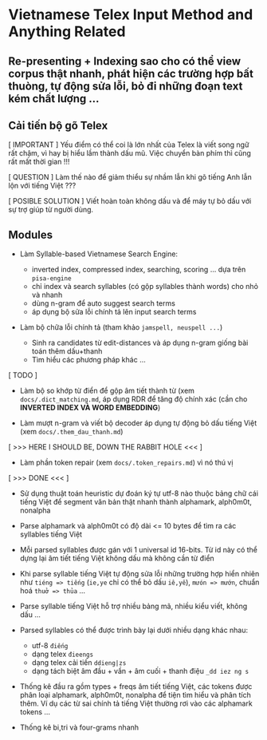 # Vietnamese Telex Input Method and Anything Related


## Re-presenting + Indexing sao cho có thể view corpus thật nhanh, phát hiện các trường hợp bất thuòng, tự động sửa lỗi, bỏ đi những đoạn text kém chất lượng ...


## Cải tiến bộ gõ Telex

[ IMPORTANT ] Yếu điểm có thể coi là lớn nhất của Telex là viết song ngữ rất chậm,
vì hay bị hiểu lầm thành dấu mũ. Việc chuyển bàn phím thì cũng rất mất thời gian !!!

[ QUESTION ] Làm thế nào để giảm thiểu sự nhầm lẫn khi gõ tiếng Anh lẫn lộn với tiếng Việt ???

[ POSIBLE SOLUTION ] Viết hoàn toàn không dấu và để máy tự bỏ dấu với sự trợ giúp từ người dùng.

## Modules

* Làm Syllable-based Vietnamese Search Engine: 
    - inverted index, compressed index, searching, scoring ... dựa trên `pisa-engine`
    - chỉ index và search syllables (có gộp syllables thành words) cho nhỏ và nhanh
    - dùng n-gram để auto suggest search terms
    - áp dụng bộ sửa lỗi chính tả lên input search terms

* Làm bộ chữa lỗi chính tả (tham khảo `jamspell, neuspell ...`)
  - Sinh ra candidates từ edit-distances và áp dụng n-gram giống bài toán thêm dấu+thanh
  - Tìm hiểu các phương pháp khác ...

[ TODO ]

* Làm bộ so khớp từ điển để gộp âm tiết thành từ (xem `docs/.dict_matching.md`, áp dụng RDR để tăng độ chính xác (cần cho __INVERTED INDEX VÀ WORD EMBEDDING__)

* Làm mượt n-gram và viết bộ decoder áp dụng tự động bỏ dấu tiếng Việt (xem `docs/.them_dau_thanh.md`)

[ >>> HERE I SHOULD BE, DOWN THE RABBIT HOLE <<< ]

* Làm phần token repair (xem `docs/.token_repairs.md`) vì nó thú vị

[ >>> DONE <<< ]

* Sử dụng thuật toán heuristic dự đoán ký tự utf-8 nào thuộc bảng chữ cái tiếng Việt để segment văn bản thật nhanh thành alphamark, alph0m0t, nonalpha

* Parse alphamark và alph0m0t có độ dài <= 10 bytes để tìm ra các syllables tiếng Việt

* Mỗi parsed syllables được gán với 1 universal id 16-bits. Từ id này có thể dựng lại âm tiết tiếng Việt không dấu mà không cần từ điển

* Khi parse syllable tiếng Việt tự động sửa lỗi những trường hợp hiển nhiên như `tiéng => tiếng` (`ie,ye` chỉ có thể bỏ dấu `iê,yê`), `mưón => mướn`, chuẩn hoá `thuở => thủa` ...

* Parse syllable tiếng Việt hỗ trợ nhiều bảng mã, nhiều kiểu viết, không dấu ...

* Parsed syllables có thể được trình bày lại dưới nhiều dạng khác nhau:
    - utf-8 `điếng`
    - dạng telex `đieengs`
    - dạng telex cải tiến `ddieng|zs`
    - dạng tách biệt âm đầu + vần + âm cuối + thanh điệu `_dd iez ng s`

* Thống kê đầu ra gồm types + freqs âm tiết tiếng Việt, các tokens được phân loại alphamark, alph0m0t, nonalpha để tiện tìm hiểu và phân tích thêm. Ví dụ các từ sai chính tả tiếng Việt thường rơi vào các alphamark tokens ...

* Thống kê bi,tri và four-grams nhanh